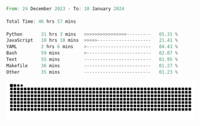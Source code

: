 <!--START_SECTION:waka-->

```rust
From: 24 December 2023 - To: 10 January 2024

Total Time: 46 hrs 57 mins

Python       31 hrs 3 mins   >>>>>>>>>>>>>>>>---------   65.31 %
JavaScript   10 hrs 10 mins  >>>>>--------------------   21.41 %
YAML         2 hrs 6 mins    >------------------------   04.43 %
Bash         59 mins         >------------------------   02.07 %
Text         55 mins         -------------------------   01.95 %
Makefile     36 mins         -------------------------   01.27 %
Other        35 mins         -------------------------   01.23 %
```

<!--END_SECTION:waka-->


<picture>
  <source media="(prefers-color-scheme: dark)" srcset="https://raw.githubusercontent.com/jeerawut97/jeerawut97/output/github-contribution-grid-snake.svg">
  <img alt="github contribution grid snake animation" src="https://raw.githubusercontent.com/jeerawut97/jeerawut97/output/github-contribution-grid-snake.svg">
</picture>
